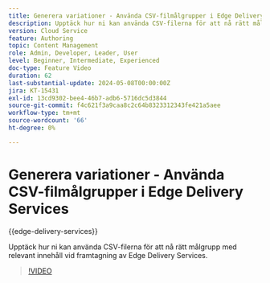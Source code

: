 ```yaml
---
title: Generera variationer - Använda CSV-filmålgrupper i Edge Delivery Services
description: Upptäck hur ni kan använda CSV-filerna för att nå rätt målgrupp med relevant innehåll vid framtagning av Edge Delivery Services.
version: Cloud Service
feature: Authoring
topic: Content Management
role: Admin, Developer, Leader, User
level: Beginner, Intermediate, Experienced
doc-type: Feature Video
duration: 62
last-substantial-update: 2024-05-08T00:00:00Z
jira: KT-15431
exl-id: 13cd9302-bee4-46b7-adb6-5716dc5d3844
source-git-commit: f4c621f3a9caa8c2c64b8323312343fe421a5aee
workflow-type: tm+mt
source-wordcount: '66'
ht-degree: 0%

---
```


# Generera variationer - Använda CSV-filmålgrupper i Edge Delivery Services

{{edge-delivery-services}}

Upptäck hur ni kan använda CSV-filerna för att nå rätt målgrupp med relevant innehåll vid framtagning av Edge Delivery Services.

>[!VIDEO](https://video.tv.adobe.com/v/3428793/?learn=on)

